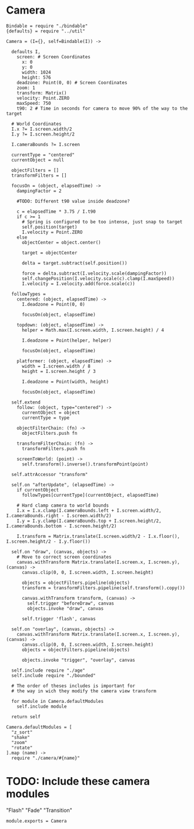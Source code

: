 Camera
======

    Bindable = require "./bindable"
    {defaults} = require "../util"

    Camera = (I={}, self=Bindable(I)) ->

      defaults I,
        screen: # Screen Coordinates
          x: 0
          y: 0
          width: 1024
          height: 576
        deadzone: Point(0, 0) # Screen Coordinates
        zoom: 1
        transform: Matrix()
        velocity: Point.ZERO
        maxSpeed: 750
        t90: 2 # Time in seconds for camera to move 90% of the way to the target

      # World Coordinates
      I.x ?= I.screen.width/2
      I.y ?= I.screen.height/2

      I.cameraBounds ?= I.screen

      currentType = "centered"
      currentObject = null

      objectFilters = []
      transformFilters = []

      focusOn = (object, elapsedTime) ->
        dampingFactor = 2

        #TODO: Different t90 value inside deadzone?

        c = elapsedTime * 3.75 / I.t90
        if c >= 1
          # Spring is configured to be too intense, just snap to target
          self.position(target)
          I.velocity = Point.ZERO
        else
          objectCenter = object.center()

          target = objectCenter

          delta = target.subtract(self.position())

          force = delta.subtract(I.velocity.scale(dampingFactor))
          self.changePosition(I.velocity.scale(c).clamp(I.maxSpeed))
          I.velocity = I.velocity.add(force.scale(c))

      followTypes =
        centered: (object, elapsedTime) ->
          I.deadzone = Point(0, 0)

          focusOn(object, elapsedTime)

        topdown: (object, elapsedTime) ->
          helper = Math.max(I.screen.width, I.screen.height) / 4

          I.deadzone = Point(helper, helper)

          focusOn(object, elapsedTime)

        platformer: (object, elapsedTime) ->
          width = I.screen.width / 8
          height = I.screen.height / 3

          I.deadzone = Point(width, height)

          focusOn(object, elapsedTime)

      self.extend
        follow: (object, type="centered") ->
          currentObject = object
          currentType = type

        objectFilterChain: (fn) ->
          objectFilters.push fn

        transformFilterChain: (fn) ->
          transformFilters.push fn

        screenToWorld: (point) ->
          self.transform().inverse().transformPoint(point)

      self.attrAccessor "transform"

      self.on "afterUpdate", (elapsedTime) ->
        if currentObject
          followTypes[currentType](currentObject, elapsedTime)

        # Hard clamp camera to world bounds
        I.x = I.x.clamp(I.cameraBounds.left + I.screen.width/2, I.cameraBounds.right - I.screen.width/2)
        I.y = I.y.clamp(I.cameraBounds.top + I.screen.height/2, I.cameraBounds.bottom - I.screen.height/2)

        I.transform = Matrix.translate(I.screen.width/2 - I.x.floor(), I.screen.height/2 - I.y.floor())

      self.on "draw", (canvas, objects) ->
        # Move to correct screen coordinates
        canvas.withTransform Matrix.translate(I.screen.x, I.screen.y), (canvas) ->
          canvas.clip(0, 0, I.screen.width, I.screen.height)

          objects = objectFilters.pipeline(objects)
          transform = transformFilters.pipeline(self.transform().copy())

          canvas.withTransform transform, (canvas) ->
            self.trigger "beforeDraw", canvas
            objects.invoke "draw", canvas

          self.trigger 'flash', canvas

      self.on "overlay", (canvas, objects) ->
        canvas.withTransform Matrix.translate(I.screen.x, I.screen.y), (canvas) ->
          canvas.clip(0, 0, I.screen.width, I.screen.height)
          objects = objectFilters.pipeline(objects)

          objects.invoke "trigger", "overlay", canvas

      self.include require "./age"
      self.include require "./bounded"

      # The order of theses includes is important for
      # the way in wich they modify the camera view transform

      for module in Camera.defaultModules
        self.include module

      return self

    Camera.defaultModules = [
      "z_sort"
      "shake"
      "zoom"
      "rotate"
    ].map (name) ->
      require "./camera/#{name}"

# TODO: Include these camera modules

"Flash"
"Fade"
"Transition"

    module.exports = Camera
